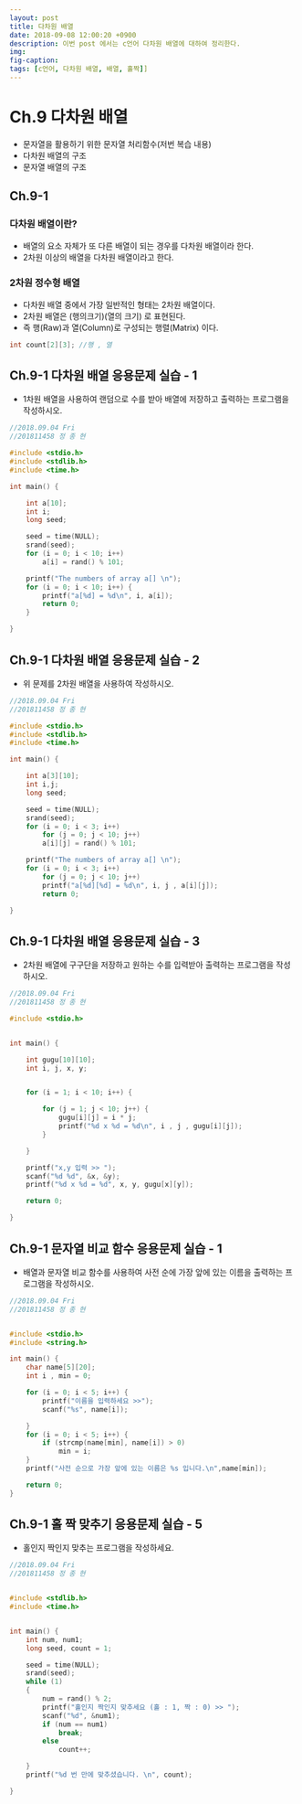 ```yaml
---
layout: post
title: 다차원 배열
date: 2018-09-08 12:00:20 +0900
description: 이번 post 에서는 c언어 다차원 배열에 대하여 정리한다. 
img:
fig-caption:
tags: [c언어, 다차원 배열, 배열, 홀짝]]
---
```



# Ch.9  다차원 배열

- 문자열을 활용하기 위한 문자열 처리함수(저번 복습 내용)
- 다차원 배열의 구조
- 문자열 배열의 구조

## Ch.9-1

### 다차원 배열이란?

- 배열의 요소 자체가 또 다른 배열이 되는 경우를 다차원 배열이라 한다.
- 2차원 이상의 배열을 다차원 배열이라고 한다.

### 2차원 정수형 배열

- 다차원 배열 중에서 가장 일반적인 형태는 2차원 배열이다.
- 2차원 배열은 (행의크기)(열의 크기) 로 표현된다.
- 즉 행(Raw)과 열(Column)로 구성되는 행렬(Matrix) 이다.



```c 
int count[2][3]; //행 , 열 
```





## Ch.9-1 다차원 배열 응용문제 실습 - 1

- 1차원 배열을 사용하여 랜덤으로 수를 받아 배열에 저장하고 출력하는 프로그램을 작성하시오.

```c 
//2018.09.04 Fri
//201811458 정 종 현

#include <stdio.h>
#include <stdlib.h>
#include <time.h>

int main() {

	int a[10];
	int i;
	long seed;

	seed = time(NULL);
	srand(seed);
	for (i = 0; i < 10; i++)
		a[i] = rand() % 101;

	printf("The numbers of array a[] \n");
	for (i = 0; i < 10; i++) {
		printf("a[%d] = %d\n", i, a[i]);
		return 0;
	}

}
```

## Ch.9-1 다차원 배열 응용문제 실습 - 2

- 위 문제를 2차원 배열을 사용하여 작성하시오.

```c 
//2018.09.04 Fri
//201811458 정 종 현

#include <stdio.h>
#include <stdlib.h>
#include <time.h>

int main() {

	int a[3][10];
	int i,j;
	long seed;

	seed = time(NULL);
	srand(seed);
	for (i = 0; i < 3; i++)
		for (j = 0; j < 10; j++)
		a[i][j] = rand() % 101;

	printf("The numbers of array a[] \n");
	for (i = 0; i < 3; i++)
		for (j = 0; j < 10; j++)
		printf("a[%d][%d] = %d\n", i, j , a[i][j]);
		return 0;

}
```

## Ch.9-1 다차원 배열 응용문제 실습 - 3

-  2차원 배열에 구구단을 저장하고 원하는 수를 입력받아 출력하는 프로그램을 작성하시오.

```c 
//2018.09.04 Fri
//201811458 정 종 현

#include <stdio.h>


int main() {

	int gugu[10][10];
	int i, j, x, y;


	for (i = 1; i < 10; i++) {

		for (j = 1; j < 10; j++) {
			gugu[i][j] = i * j;
			printf("%d x %d = %d\n", i , j , gugu[i][j]);
		}

	}

	printf("x,y 입력 >> ");
	scanf("%d %d", &x, &y);
	printf("%d x %d = %d", x, y, gugu[x][y]);

	return 0;

}
```

## Ch.9-1 문자열 비교 함수 응용문제 실습 - 1

- 배열과 문자열 비교 함수를 사용하여 사전 순에 가장 앞에 있는 이름을 출력하는 프로그램을 작성하시오.

```c 
//2018.09.04 Fri
//201811458 정 종 현


#include <stdio.h>
#include <string.h>

int main() {
	char name[5][20];
	int i , min = 0;

	for (i = 0; i < 5; i++) {
		printf("이름을 입력하세요 >>");
		scanf("%s", name[i]);

	}
	for (i = 0; i < 5; i++) {
		if (strcmp(name[min], name[i]) > 0)
			min = i;
	}
	printf("사전 순으로 가장 앞에 있는 이름은 %s 입니다.\n",name[min]);

	return 0;
}
```

## Ch.9-1 홀 짝 맞추기 응용문제 실습 - 5

- 홀인지 짝인지 맞추는 프로그램을 작성하세요.

```c 
//2018.09.04 Fri
//201811458 정 종 현


#include <stdlib.h>
#include <time.h>


int main() {
	int num, num1;
	long seed, count = 1;

	seed = time(NULL);
	srand(seed);
	while (1)
	{
		num = rand() % 2;
		printf("홀인지 짝인지 맞추세요 (홀 : 1, 짝 : 0) >> ");
		scanf("%d", &num1);
		if (num == num1)
			break;
		else
			count++;

	}
	printf("%d 번 만에 맞추셨습니다. \n", count);

}
```

